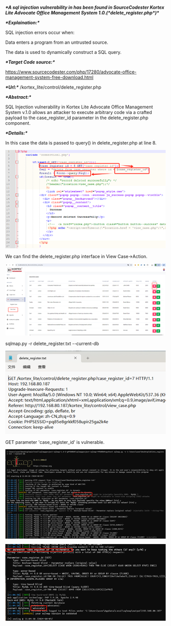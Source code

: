 ***\*A sql injection vulnerability in has been found in SourceCodester Kortex Lite Advocate Office Management System 1.0.(\****delete_register.php***\*)\****

***\*Explaination:\****

SQL injection errors occur when:

Data enters a program from an untrusted source.

The data is used to dynamically construct a SQL query.

***\*Target Code source:\****

https://www.sourcecodester.com/php/17280/advocate-office-management-system-free-download.html

***\*Url:\****  /kortex_lite/control/delete_register.php

***\*Abstract:\****

SQL Injection vulnerability in Kortex Lite Advocate Office Management System v.1.0 allows an attacker to execute arbitrary code via a crafted payload to the case_register_id parameter in the delete_register.php component.

***\*Details:\****

In this case the data is passed to query() in delete_register.php at line 8.

![1](img/1.png)

 

We can find the delete_register.php interface in View Case->Action.

![2](img/2.png) 

 sqlmap.py -r delete_register.txt --current-db

![3](img/3.png) 

GET parameter 'case_register_id' is vulnerable.

![4](img/4.png)

![5](img/5.png)